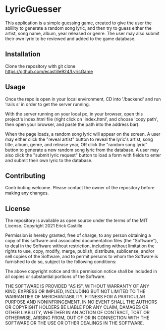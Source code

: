# LyricGuesser
This application is a simple guessing game, created to give the user the ablility to generate a random song lyric, and then try to guess either the artist, song name, album, year released or genre. The user may also submit their own lyric to be reviewed and added to the game database. 

## Installation

Clone the repository with 
git clone https://github.com/ecastille924/LyricGame


## Usage

Once the repo is open in your local environment, CD into '/backend' and run 'rails s' in order to get the server running.  

With the server running on your local pc, in your browser, open this project's index.html file (right click on 'index.html', and choose 'copy path', then open your browser, and paste the path into the address bar). 

When the page loads, a random song lyric will appear on the screen. A user may either click the "reveal artist" button to reveal the lyric's artist, song title, album, genre, and release year, OR click the "random song lyric" button to generate a new random song lyric from the database. A user may also click the "submit lyric request" button to load a form with fields to enter and submit their own lyric to the database. 

## Contributing 

Contributing welcome. Please contact the owner of the repository before making any changes.

## License

The repository is available as open source under the terms of the MIT License. 
Copyright 2021 Erick Castille

Permission is hereby granted, free of charge, to any person obtaining a copy
of this software and associated documentation files (the "Software"), to deal
in the Software without restriction, including without limitation the rights
to use, copy, modify, merge, publish, distribute, sublicense, and/or sell
copies of the Software, and to permit persons to whom the Software is
furnished to do so, subject to the following conditions:

The above copyright notice and this permission notice shall be included in all
copies or substantial portions of the Software.

THE SOFTWARE IS PROVIDED "AS IS", WITHOUT WARRANTY OF ANY KIND, EXPRESS OR
IMPLIED, INCLUDING BUT NOT LIMITED TO THE WARRANTIES OF MERCHANTABILITY,
FITNESS FOR A PARTICULAR PURPOSE AND NONINFRINGEMENT. IN NO EVENT SHALL THE
AUTHORS OR COPYRIGHT HOLDERS BE LIABLE FOR ANY CLAIM, DAMAGES OR OTHER
LIABILITY, WHETHER IN AN ACTION OF CONTRACT, TORT OR OTHERWISE, ARISING FROM,
OUT OF OR IN CONNECTION WITH THE SOFTWARE OR THE USE OR OTHER DEALINGS IN THE
SOFTWARE.
